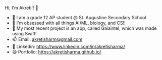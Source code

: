 Hi, I'm Akreti!! 👋

- 🤔 I am a grade 12 AP student @ St. Augustine Secondary School
- 🔭 I'm obsessed with all things AI/ML, biology, and CS!!
- 🌱 My most recent project is an app, called Gaiaintel, which was made using Swift!
- 📫 Email: akretisharm@gmail.com
- 💬 Linkedin: https://www.linkedin.com/in/akretisharma/
- 😄 Portfolio: https://akretisharma.github.io/
<!--
**akretisharma/akretisharma** is a ✨ _special_ ✨ repository because its `README.md` (this file) appears on your GitHub profile.

Here are some ideas to get you started:

- 🔭 I’m currently working on ...
- 🌱 I’m currently learning ...
- 👯 I’m looking to collaborate on ...
- 🤔 I’m looking for help with ...
- 💬 Ask me about ...
- 📫 How to reach me: ...
- 😄 Pronouns: ...
- ⚡ Fun fact: ...
-->
